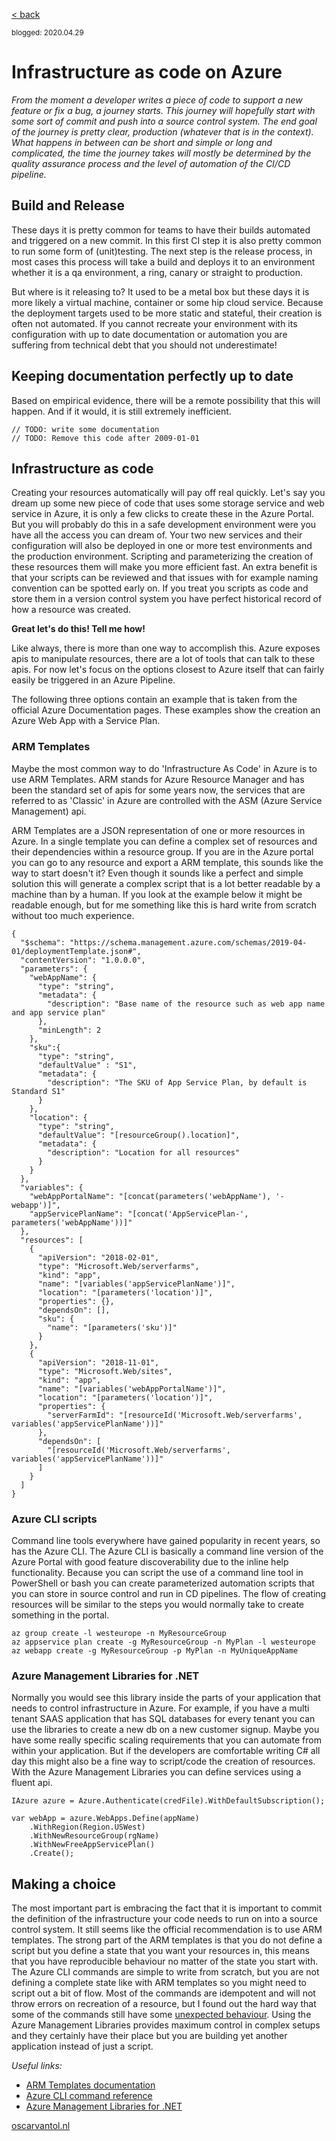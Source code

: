 [< back](index)

<sub>blogged: 2020.04.29</sub>

# Infrastructure as code on Azure

*From the moment a developer writes a piece of code to support a new feature or fix a bug, a journey starts. This journey will hopefully start with some sort of commit and push into a source control system. The end goal of the journey is pretty clear, production (whatever that is in the context). What happens in between can be short and simple or long and complicated, the time the journey takes will mostly be determined by the quality assurance process and the level of automation of the CI/CD pipeline.*


## Build and Release

These days it is pretty common for teams to have their builds automated and triggered on a new commit. In this first CI step it is also pretty common to run some form of (unit)testing. The next step is the release process, in most cases this process will take a build and deploys it to an environment whether it is a qa environment, a ring, canary or straight to production. 

But where is it releasing to? It used to be a metal box but these days it is more likely a virtual machine, container or some hip cloud service. Because the deployment targets used to be more static and stateful, their creation is often not automated.
If you cannot recreate your environment with its configuration with up to date documentation or automation you are suffering from technical debt that you should not underestimate!


## Keeping documentation perfectly up to date

Based on empirical evidence, there will be a remote possibility that this will happen. And if it would, it is still extremely inefficient.
```
// TODO: write some documentation
// TODO: Remove this code after 2009-01-01
```


## Infrastructure as code

Creating your resources automatically will pay off real quickly. Let's say you dream up some new piece of code that uses some storage service and web service in Azure, it is only a few clicks to create these in the Azure Portal. But you will probably do this in a safe development environment were you have all the access you can dream of. Your two new services and their configuration will also be deployed in one or more test environments and the production environment. Scripting and parameterizing the creation of these resources them will make you more efficient fast. An extra benefit is that your scripts can be reviewed and that issues with for example naming convention can be spotted early on. If you treat you scripts as code and store them in a version control system you have perfect historical record of how a resource was created.

**Great let's do this! Tell me how!**

Like always, there is more than one way to accomplish this. Azure exposes apis to manipulate resources, there are a lot of tools that can talk to these apis. For now let's focus on the options closest to Azure itself that can fairly easily be triggered in an Azure Pipeline.

The following three options contain an example that is taken from the official Azure Documentation pages. These examples show the creation an Azure Web App with a Service Plan.

### ARM Templates

Maybe the most common way to do 'Infrastructure As Code' in Azure is to use ARM Templates. ARM stands for Azure Resource Manager and has been the standard set of apis for some years now, the services that are referred to as 'Classic' in Azure are controlled with the ASM (Azure Service Management) api. 

ARM Templates are a JSON representation of one or more resources in Azure. In a single template you can define a complex set of resources and their dependencies within a resource group. If you are in the Azure portal you can go to any resource and export a ARM template, this sounds like the way to start doesn't it? Even though it sounds like a perfect and simple solution this will generate a complex script that is a lot better readable by a machine than by a human.
If you look at the example below it might be readable enough, but for me something like this is hard write from scratch without too much experience.

```
{
  "$schema": "https://schema.management.azure.com/schemas/2019-04-01/deploymentTemplate.json#",
  "contentVersion": "1.0.0.0",
  "parameters": {
    "webAppName": {
      "type": "string",
      "metadata": {
        "description": "Base name of the resource such as web app name and app service plan"
      },
      "minLength": 2
    },
    "sku":{
      "type": "string",
      "defaultValue" : "S1",
      "metadata": {
        "description": "The SKU of App Service Plan, by default is Standard S1"
      }
    },
    "location": {
      "type": "string",
      "defaultValue": "[resourceGroup().location]",
      "metadata": {
        "description": "Location for all resources"
      }
    }
  },
  "variables": {
    "webAppPortalName": "[concat(parameters('webAppName'), '-webapp')]",
    "appServicePlanName": "[concat('AppServicePlan-', parameters('webAppName'))]"
  },
  "resources": [
    {
      "apiVersion": "2018-02-01",
      "type": "Microsoft.Web/serverfarms",
      "kind": "app",
      "name": "[variables('appServicePlanName')]",
      "location": "[parameters('location')]",
      "properties": {},
      "dependsOn": [],
      "sku": {
        "name": "[parameters('sku')]"
      }
    },
    {
      "apiVersion": "2018-11-01",
      "type": "Microsoft.Web/sites",
      "kind": "app",
      "name": "[variables('webAppPortalName')]",
      "location": "[parameters('location')]",
      "properties": {
        "serverFarmId": "[resourceId('Microsoft.Web/serverfarms', variables('appServicePlanName'))]"
      },
      "dependsOn": [
        "[resourceId('Microsoft.Web/serverfarms', variables('appServicePlanName'))]"
      ]
    }
  ]
}
```


### Azure CLI scripts

Command line tools everywhere have gained popularity in recent years, so has the Azure CLI. The Azure CLI is basically a command line version of the Azure Portal with good feature discoverability due to the inline help functionality. Because you can script the use of a command line tool in PowerShell or bash you can create parameterized automation scripts that you can store in source control and run in CD pipelines. The flow of creating resources will be similar to the steps you would normally take to create something in the portal. 

```
az group create -l westeurope -n MyResourceGroup
az appservice plan create -g MyResourceGroup -n MyPlan -l westeurope
az webapp create -g MyResourceGroup -p MyPlan -n MyUniqueAppName
```


### Azure Management Libraries for .NET

Normally you would see this library inside the parts of your application that needs to control infrastructure in Azure. For example, if you have a multi tenant SAAS application that has SQL databases for every tenant you can use the libraries to create a new db on a new customer signup. Maybe you have some really specific scaling requirements that you can automate from within your application. 
But if the developers are comfortable writing C# all day this might also be a fine way to script/code the creation of resources. With the Azure Management Libraries you can define services using a fluent api. 

```
IAzure azure = Azure.Authenticate(credFile).WithDefaultSubscription();

var webApp = azure.WebApps.Define(appName)
    .WithRegion(Region.USWest)
    .WithNewResourceGroup(rgName)
    .WithNewFreeAppServicePlan()
    .Create();
```


## Making a choice
The most important part is embracing the fact that it is important to commit the definition of the infrastructure your code needs to run on into a source control system. It still seems like the official recommendation is to use ARM templates. The strong part of the ARM templates is that you do not define a script but you define a state that you want your resources in, this means that you have reproducible behaviour no matter of the state you start with.
The Azure CLI commands are simple to write from scratch, but you are not defining a complete state like with ARM templates so you might need to script out a bit of flow. Most of the commands are idempotent and will not throw errors on recreation of a resource, but I found out the hard way that some of the commands still have some [unexpected behaviour](https://github.com/Azure/azure-cli/issues/11863).
Using the Azure Management Libraries provides maximum control in complex setups and they certainly have their place but you are building yet another application instead of just a script.


*Useful links:*
- [ARM Templates documentation](https://docs.microsoft.com/en-us/azure/azure-resource-manager/templates/overview)
- [Azure CLI command reference](https://docs.microsoft.com/en-us/cli/azure/reference-index?view=azure-cli-latest)
- [Azure Management Libraries for .NET](https://github.com/Azure/azure-libraries-for-net)


[oscarvantol.nl](https://oscarvantol.nl)

